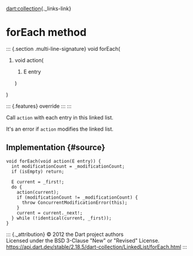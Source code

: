 [dart:collection](../../dart-collection/dart-collection-library){._links-link}

forEach method
==============

::: {.section .multi-line-signature}
void forEach(

1.  void action(
    1.  E entry

    )

)

::: {.features}
override
:::
:::

Call `action` with each entry in this linked list.

It\'s an error if `action` modifies the linked list.

Implementation {#source}
--------------

``` {.language-dart data-language="dart"}
void forEach(void action(E entry)) {
  int modificationCount = _modificationCount;
  if (isEmpty) return;

  E current = _first!;
  do {
    action(current);
    if (modificationCount != _modificationCount) {
      throw ConcurrentModificationError(this);
    }
    current = current._next!;
  } while (!identical(current, _first));
}
```

::: {._attribution}
© 2012 the Dart project authors\
Licensed under the BSD 3-Clause \"New\" or \"Revised\" License.\
<https://api.dart.dev/stable/2.18.5/dart-collection/LinkedList/forEach.html>
:::
